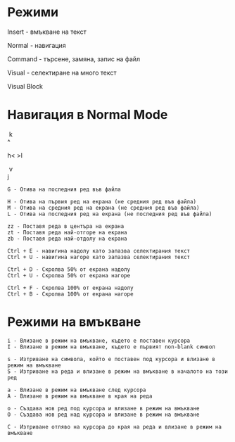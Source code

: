 # Режими

Insert - вмъкване на текст

Normal - навигация

Command - търсене, замяна, запис на файл

Visual - селектиране на много текст

Visual Block

# Навигация в Normal Mode

​	 k<br>
    ^

h< 	>l

​	 v<br>
     j
     
     
```gg - Отива на първият ред във файла
G - Отива на последния ред във файла

H - Отива на първия ред на екрана (не средния ред във файла)
M - Отива на средния ред на екрана (не средния ред във файла)
L - Отива на последния ред на екрана (не последния ред във файла)

zz - Поставя реда в центъра на екрана
zt - Поставя реда най-отгоре на екрана
zb - Поставя реда най-отдолу на екрана

Ctrl + E - навигина надолу като запазва селектирания текст
Ctrl + U - навигина нагоре като запазва селектирания текст

Ctrl + D - Скролва 50% от екрана надолу
Ctrl + U - Скролва 50% от екрана нагоре

Ctrl + F - Скролва 100% от екрана надолу
Ctrl + B - Скролва 100% от екрана нагоре
```


# Режими на вмъкване

```
i - Влизане в режим на вмъкване, където е поставен курсора
I - Влизане в режим на вмъкване, където е първият non-blank символ

s - Изтриване на символа, който е поставен под курсора и влизане в режим на вмъкване
S - Изтриване на реда и влизане в режим на вмъкване в началото на този ред

a - Влизане в режим на вмъкване след курсора
A - Влизане в режим на вмъкване в края на реда

o - Създава нов ред под курсора и влизане в режим на вмъкване
O - Създава нов ред над курсора и влизане в режим на вмъкване

C - Изтриване отляво на курсора до края на реда и влизане в режим на вмъкване
```
